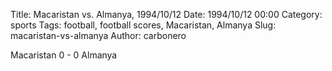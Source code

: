 Title: Macaristan vs. Almanya, 1994/10/12
Date: 1994/10/12 00:00
Category: sports
Tags: football, football scores, Macaristan, Almanya
Slug: macaristan-vs-almanya
Author: carbonero


Macaristan 0 - 0 Almanya
